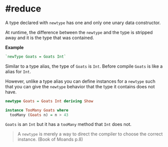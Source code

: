 # #reduce 
A type declared with `newtype` has one and only one unary data constructor.

At runtime, the difference between the `newtype` and the type is stripped away and it is the type that was contained.

**Example**

```haskell
`newType Goats = Goats Int`
```

Similar to a type alias, the type of `Goats` is `Int`. Before compile `Goats` is like a alias for `Int`.

However, unlike a type alias you can define instances for a `newtype` such that you can give the `newtype` behavior that the type it contains does not have.

```haskell
newtype Goats = Goats Int deriving Show

instance TooMany Goats where
  tooMany (Goats n) = n > 43
```

`Goats` is an `Int` but it has a `tooMany`  method that `Int` does not.

 > A `newtype` is merely a way to direct the compiler to choose the correct instance. (Book of Moands p.8)
 
 


